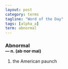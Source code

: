 ```yaml
---
layout: post
category: terms
tagline: "Word of the Day"
tags: [alpha_a]
term: abnormal
---
```


<h3>Abnormal<br/> <small>&mdash; n. (ab<span>&middot;</span>nor<span>&middot;</span>mal)</small></h3>
<p><ol>
<li>the American paunch</li>
</ol></p>
